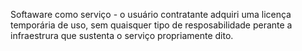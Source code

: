 Softaware como serviço - o usuário contratante adquiri uma licença temporária de uso, sem quaisquer tipo de resposabilidade perante a infraestrura que sustenta o serviço propriamente dito. 